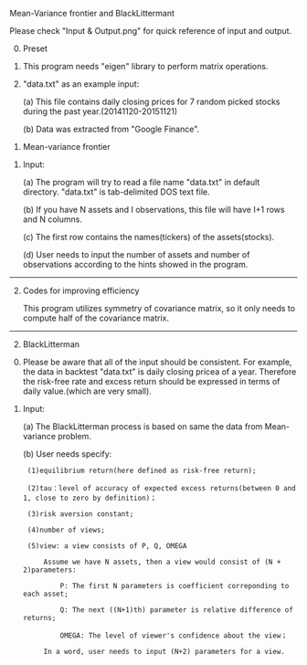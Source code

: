 Mean-Variance frontier and BlackLittermant

Please check "Input & Output.png" for quick reference of input and output.

0. Preset 

1) This program needs "eigen" library to perform matrix operations.

2) "data.txt" as an example input:
	
	(a) This file contains daily closing prices for 7 random picked stocks during the past year.(20141120-20151121)

	(b) Data was extracted from "Google Finance".

1. Mean-variance frontier

1) Input:

	(a) The program will try to read a file name "data.txt" in default directory.
	"data.txt" is tab-delimited DOS text file.

	(b) If you have N assets and I observations, this file will have I+1 rows and N columns.

	(c) The first row contains the names(tickers) of the assets(stocks).

	(d) User needs to input the number of assets and number of observations according to the hints showed in the program.


********************************************************************************
2) Codes for improving efficiency

	This program utilizes symmetry of covariance matrix, so it only needs to compute half of the covariance matrix.

********************************************************************************

2. BlackLitterman

0) Please be aware that all of the input should be consistent. For example, the data in backtest "data.txt" is daily closing pricea of a year. Therefore the risk-free rate and excess return should be expressed in terms of daily value.(which are very small). 

1) Input:

	(a) The BlackLitterman process is based on same the data from Mean-variance problem.

	(b) User needs specify:

		(1)equilibrium return(here defined as risk-free return);

		(2)tau：level of accuracy of expected excess returns(between 0 and 1, close to zero by definition)；

		(3)risk aversion constant;

		(4)number of views;

		(5)view: a view consists of P, Q, OMEGA
	
			Assume we have N assets, then a view would consist of (N + 2)parameters:

				P: The first N parameters is coefficient correponding to each asset;

				Q: The next ((N+1)th) parameter is relative difference of returns;
				
				OMEGA: The level of viewer's confidence about the view；

			In a word, user needs to input (N+2) parameters for a view.


